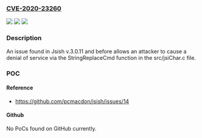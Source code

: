 ### [CVE-2020-23260](https://cve.mitre.org/cgi-bin/cvename.cgi?name=CVE-2020-23260)
![](https://img.shields.io/static/v1?label=Product&message=n%2Fa&color=blue)
![](https://img.shields.io/static/v1?label=Version&message=n%2Fa&color=blue)
![](https://img.shields.io/static/v1?label=Vulnerability&message=n%2Fa&color=brighgreen)

### Description

An issue found in Jsish v.3.0.11 and before allows an attacker to cause a denial of service via the StringReplaceCmd function in the src/jsiChar.c file.

### POC

#### Reference
- https://github.com/pcmacdon/jsish/issues/14

#### Github
No PoCs found on GitHub currently.

